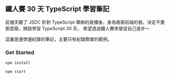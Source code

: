 ## 鐵人賽 30 天 TypeScript 學習筆記

前幾天聽了 JSDC 針對 TypeScript 舉辦的直播後，身為廢廢前端的我，決定不要那麼廢，開啟學習 TypeScript 30 天， 希望透過鐵人賽來督促自己進步～

這裏是邊學邊紀錄的筆記，主要只有紀錄簡單的範例。

### Get Started

```
npm install
```

```
npm start
```